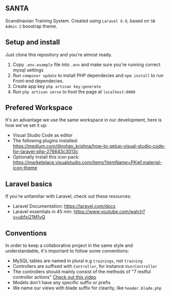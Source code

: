 ## SANTA
Scandinavian Training System. Created using `Laravel 6.0`, based on `SB Admin 2` boostrap theme.

## Setup and install
Just clone this repository and you're almost ready.

1. Copy `.env.example` file into `.env` and make sure you're running correct mysql settings
2. Run `composer update` to install PHP dependecies and `npm install` to run Front-end dependecies.
3. Create app key `php artisan key:generate`
4. Run `php artisan serve` to host the page at `localhost:8000`

## Prefered Workspace
It's an advantage we use the same workspace in our development, here is how we've set it up:

* Visual Studio Code as editor
* The following plugins installed: https://medium.com/@rohan_krishna/how-to-setup-visual-studio-code-for-laravel-php-276643c3013c
* Optionally install this icon pack: https://marketplace.visualstudio.com/items?itemName=PKief.material-icon-theme


## Laravel basics
If you're unfamiliar with Laravel, check out these resources:

* Laravel Documentation: https://laravel.com/docs
* Laravel essentials in 45 min: https://www.youtube.com/watch?v=ubfxi21M1vQ


## Conventions
In order to keep a collaborative project in the same style and understandable, it's important to follow some conventions:

* MySQL tables are named in plural e.g `trainings`, not `training`
* Controllers are suffixed with `Controller`, for instance `UserController`
* The controllers should mainly consist of the methods of "7 restful controller actions" [Check out this video](https://laracasts.com/series/laravel-6-from-scratch/episodes/21?autoplay=true)
* Models don't have any specific suffix or prefix
* We name our views with blade suffix for clearity, like `header.blade.php`